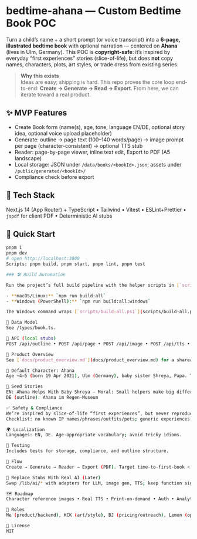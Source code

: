 # bedtime-ahana — Custom Bedtime Book POC

Turn a child’s name + a short prompt (or voice transcript) into a **6-page, illustrated bedtime book** with optional narration — centered on **Ahana** (lives in Ulm, Germany). This POC is **copyright-safe**: it’s inspired by everyday “first experiences” stories (slice-of-life), but does **not** copy names, characters, plots, art styles, or trade dress from existing series.

> **Why this exists**  
> Ideas are easy; shipping is hard. This repo proves the core loop end-to-end: **Create → Generate → Read → Export**. From here, we can iterate toward a real product.

## ✨ MVP Features
- Create Book form (name(s), age, tone, language EN/DE, optional story idea, optional voice upload placeholder)
- Generate: outline → page text (100–140 words/page) → image prompt per page (character-consistent) → optional TTS stub
- Reader: page-by-page viewer, inline text edit, Export to PDF (A5 landscape)
- Local storage: JSON under `/data/books/<bookId>.json`; assets under `/public/generated/<bookId>/`
- Compliance check before export

## 🧱 Tech Stack
Next.js 14 (App Router) + TypeScript • Tailwind • Vitest • ESLint+Prettier • `jspdf` for client PDF • Deterministic AI stubs

## 🚀 Quick Start
```bash
pnpm i
pnpm dev
# open http://localhost:3000
Scripts: pnpm build, pnpm start, pnpm lint, pnpm test

### 🛠 Build Automation

Run the project’s full build pipeline with the helper scripts in [`scripts/`](scripts/):

- **macOS/Linux:** `npm run build:all`
- **Windows (PowerShell):** `npm run build:all:windows`

The Windows command wraps [`scripts/build-all.ps1`](scripts/build-all.ps1), which mirrors the logic of the Bash script used on Unix-like systems.

🧩 Data Model
See /types/book.ts.

🔌 API (local stubs)
POST /api/outline • POST /api/page • POST /api/image • POST /api/tts • POST /api/export

📘 Product Overview
See [`docs/product_overview.md`](docs/product_overview.md) for a shareable, narrative summary you can pass along to teammates or friends.

👧 Default Character: Ahana
Age ~4–5 (born 19 Apr 2021), Ulm (Germany), baby sister Shreya, Papa. Traits: curious, kind, gentle helper. Sidekick: plush bunny. Visuals: soft watercolor, warm light, simple non-derivative outfits.

🌱 Seed Stories
EN: Ahana Helps With Baby Shreya — Moral: Small helpers make big differences.
DE (outline): Ahana im Regen-Museum

✅ Safety & Compliance
We’re inspired by slice-of-life “first experiences”, but never reproduce specific expression from existing works.
Checklist: no known IP names/phrases/outfits/pets; generic experiences only; art prompts avoid franchise-like motifs; titles/metadata are original.

🌍 Localization
Languages: EN, DE. Age-appropriate vocabulary; avoid tricky idioms.

🧪 Testing
Includes tests for storage, compliance, and outline structure.

🧭 Flow
Create → Generate → Reader → Export (PDF). Target time-to-first-book < 3 minutes.

🔁 Replace Stubs With Real AI (Later)
Swap /lib/ai/* with adapters for LLM, image gen, TTS; keep function signatures.

🗺️ Roadmap
Character reference images • Real TTS • Print-on-demand • Auth • Analytics • Pricing tests • Accessibility

👥 Roles
Me (product/backend), KCK (art/style), BJ (pricing/outreach), Lemon (ops/content/localization/privacy).

📄 License
MIT
